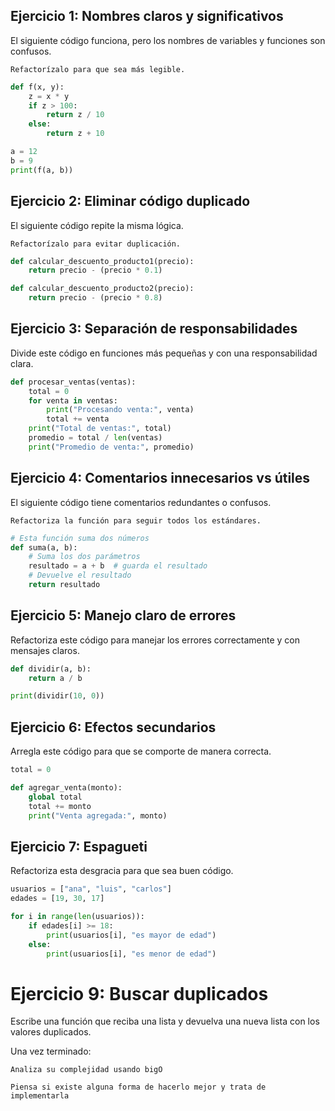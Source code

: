 ## Ejercicio 1: Nombres claros y significativos

El siguiente código funciona, pero los nombres de variables y funciones son confusos.

    Refactorízalo para que sea más legible.

```python
def f(x, y):
    z = x * y
    if z > 100:
        return z / 10
    else:
        return z + 10

a = 12
b = 9
print(f(a, b))
```

## Ejercicio 2: Eliminar código duplicado

El siguiente código repite la misma lógica. 

    Refactorízalo para evitar duplicación.

```python
def calcular_descuento_producto1(precio):
    return precio - (precio * 0.1)

def calcular_descuento_producto2(precio):
    return precio - (precio * 0.8)
```

## Ejercicio 3: Separación de responsabilidades

Divide este código en funciones más pequeñas y con una responsabilidad clara.

```python
def procesar_ventas(ventas):
    total = 0
    for venta in ventas:
        print("Procesando venta:", venta)
        total += venta
    print("Total de ventas:", total)
    promedio = total / len(ventas)
    print("Promedio de venta:", promedio)
```

## Ejercicio 4: Comentarios innecesarios vs útiles

El siguiente código tiene comentarios redundantes o confusos.

    Refactoriza la función para seguir todos los estándares.

```python
# Esta función suma dos números
def suma(a, b):
    # Suma los dos parámetros
    resultado = a + b  # guarda el resultado
    # Devuelve el resultado
    return resultado
```

## Ejercicio 5: Manejo claro de errores

Refactoriza este código para manejar los errores correctamente y con mensajes claros.

```python
def dividir(a, b):
    return a / b

print(dividir(10, 0))
```

## Ejercicio 6: Efectos secundarios

Arregla este código para que se comporte de manera correcta.

```python
total = 0

def agregar_venta(monto):
    global total
    total += monto
    print("Venta agregada:", monto)
```

## Ejercicio 7: Espagueti

Refactoriza esta desgracia para que sea buen código.

```python
usuarios = ["ana", "luis", "carlos"]
edades = [19, 30, 17]

for i in range(len(usuarios)):
    if edades[i] >= 18:
        print(usuarios[i], "es mayor de edad")
    else:
        print(usuarios[i], "es menor de edad")
```

# Ejercicio 9: Buscar duplicados

Escribe una función que reciba una lista y devuelva una nueva lista con los valores duplicados.

Una vez terminado:

    Analiza su complejidad usando bigO

    Piensa si existe alguna forma de hacerlo mejor y trata de implementarla
